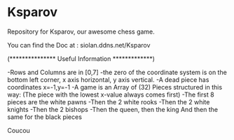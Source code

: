 # Ksparov
Repository for Ksparov, our awesome chess game.

You can find the Doc at : siolan.ddns.net/Ksparov

(*************** Useful Information *************)

-Rows and Columns are in [0,7]
-the zero of the coordinate system is on the bottom left corner, x axis horizontal, y axis vertical.
-A dead piece has coordinates x=-1,y=-1
-A game is an Array of (32) Pieces structured in this way:
   (The piece with the lowest x-value always comes first)
   -The first 8 pieces are the white pawns 
   -Then the 2 white rooks
   -Then the 2 white knights
   -Then the 2 bishops
   -Then the queen, then the king
   And then the same for the black pieces 
   
   Coucou

